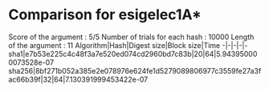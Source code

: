 # Comparison for esigelec1A*

Score of the argument : 5/5
Number of trials for each hash : 10000
Length of the argument : 11
Algorithm|Hash|Digest size|Block size|Time
-|-|-|-|-
sha1|e7b53e225c4c48f3a7e520ed074cd2960bd7c83b|20|64|5.943950000073528e-07
sha256|8bf271b052a385e2e078976e624fe1d5279089806977c3559fe27a3fac66b39f|32|64|7.130391999453422e-07
